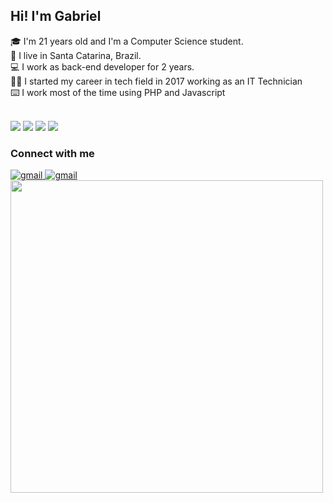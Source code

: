 ## Hi! I'm Gabriel

🎓 I'm 21 years old and I'm a Computer Science student.<br/>
📌 I live in Santa Catarina, Brazil.<br/>
💻 I work as back-end developer for 2 years.<br/>
👨‍💻 I started my career in tech field in 2017 working as an IT Technician<br/>
⌨️ I work most of the time using PHP and Javascript
<br/><br/>

<img src="https://img.shields.io/badge/PHP-777BB4?style=for-the-badge&logo=php&logoColor=white"/> <img src="https://img.shields.io/badge/JavaScript-323330?style=for-the-badge&logo=javascript&logoColor=F7DF1E"/> <img src="https://img.shields.io/badge/Node.js-43853D?style=for-the-badge&logo=node.js&logoColor=white"/> <img src="https://img.shields.io/badge/MySQL-00000F?style=for-the-badge&logo=mysql&logoColor=white"/>

### Connect with me
<a href="mailto:ak.gabrielmachado@gmail.com">
  <img src="https://img.shields.io/badge/Gmail-D14836?style=for-the-badge&logo=gmail&logoColor=white" alt="gmail"/>
</a>	
<a href="https://www.linkedin.com/in/ak-gabrielmachado/">
  <img src="https://img.shields.io/badge/LinkedIn-0077B5?style=for-the-badge&logo=linkedin&logoColor=white" alt="gmail"/>
</a>

<img style="width: 500px; height: 500px;" src="https://static.wikia.nocookie.net/naruto/images/4/40/Naruto_fazendo_pose_nice_guy.png/revision/latest?cb=20160622145526&path-prefix=pt-br"/>

